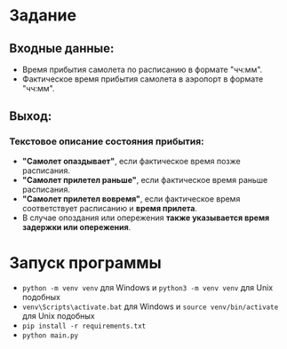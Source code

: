 # Задание

## Входные данные:

- Время прибытия самолета по расписанию в формате "чч:мм".
- Фактическое время прибытия самолета в аэропорт в формате "чч:мм".

## Выход:

### Текстовое описание состояния прибытия:

- **"Самолет опаздывает"**, если фактическое время позже расписания.
- **"Самолет прилетел раньше"**, если фактическое время раньше расписания.
- **"Самолет прилетел вовремя"**, если фактическое время соответствует расписанию и **время прилета**.
- В случае опоздания или опережения **также указывается время задержки или опережения**.

# Запуск программы
- `python -m venv venv` для Windows и `python3 -m venv venv` для Unix подобных
- `venv\Scripts\activate.bat` для Windows и `source venv/bin/activate` для Unix подобных
- `pip install -r requirements.txt`
- `python main.py`
